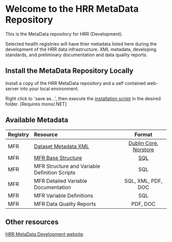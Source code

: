 # Welcome to the HRR MetaData Repository

This is the MetaData repository for HRR (Development).  

Selected health registries will have thier metadata listed here during the development of the HRR data infrastructure.  XML metadata, developing standards, and preliminary documentation and data quality reports.


## Install the MetaData Repository Locally

Install a copy of the HRR MetaData repository and a self contained web-server into your local environment.

Right click to 'save as...', then execute the [installation script](https://raw.githubusercontent.com/hrrno/datamunger/develop/Munger/Scripts/install-metadata-webserver.fsx) in the desired folder.  [Requires mono/.NET]


## Available Metadata

| Registry | Resource | Format |
| --- | :--- | :---: |
| MFR | [Dataset Metadata XML](https://github.com/hrrno/metadata/blob/master/registries/mfr/norstore/norstore.xml) | [Dublin Core](http://dublincore.org/), [Norstore](https://www.norstore.no/services/archive) |
| MFR | [MFR Base Structure](https://github.com/hrrno/metadata/blob/master/registries/mfr/data/structure/mfr_all_fields.sql) | [SQL](http://en.wikipedia.org/wiki/SQL) |
| MFR | MFR Structure and Variable Definition Scripts | SQL |
| MFR | MFR Detailed Variable Documentation | SQL, XML, PDF, DOC |
| MFR | MFR Variable Definitions | SQL |
| MFR | MFR Data Quality Reports | PDF, DOC |


## Other resources


[HRR MetaData Development website](http://hrrno.github.io/metadata/).



